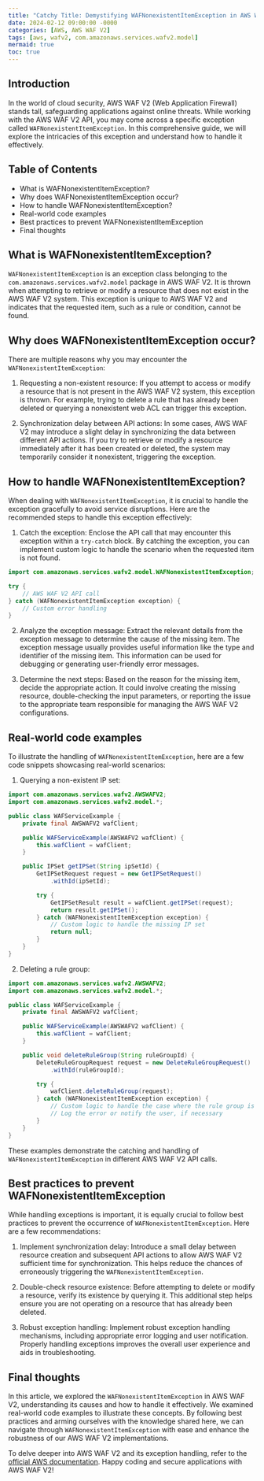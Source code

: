 ```yaml
---
title: "Catchy Title: Demystifying WAFNonexistentItemException in AWS WAF V2: Handling Missing Items with Ease"
date: 2024-02-12 09:00:00 -0000
categories: [AWS, AWS WAF V2]
tags: [aws, wafv2, com.amazonaws.services.wafv2.model]
mermaid: true
toc: true
---
```



## Introduction

In the world of cloud security, AWS WAF V2 (Web Application Firewall) stands tall, safeguarding applications against online threats. While working with the AWS WAF V2 API, you may come across a specific exception called `WAFNonexistentItemException`. In this comprehensive guide, we will explore the intricacies of this exception and understand how to handle it effectively.

## Table of Contents

- What is WAFNonexistentItemException?
- Why does WAFNonexistentItemException occur?
- How to handle WAFNonexistentItemException?
- Real-world code examples
- Best practices to prevent WAFNonexistentItemException
- Final thoughts

## What is WAFNonexistentItemException?

`WAFNonexistentItemException` is an exception class belonging to the `com.amazonaws.services.wafv2.model` package in AWS WAF V2. It is thrown when attempting to retrieve or modify a resource that does not exist in the AWS WAF V2 system. This exception is unique to AWS WAF V2 and indicates that the requested item, such as a rule or condition, cannot be found.

## Why does WAFNonexistentItemException occur?

There are multiple reasons why you may encounter the `WAFNonexistentItemException`:

1. Requesting a non-existent resource: If you attempt to access or modify a resource that is not present in the AWS WAF V2 system, this exception is thrown. For example, trying to delete a rule that has already been deleted or querying a nonexistent web ACL can trigger this exception.

2. Synchronization delay between API actions: In some cases, AWS WAF V2 may introduce a slight delay in synchronizing the data between different API actions. If you try to retrieve or modify a resource immediately after it has been created or deleted, the system may temporarily consider it nonexistent, triggering the exception.

## How to handle WAFNonexistentItemException?

When dealing with `WAFNonexistentItemException`, it is crucial to handle the exception gracefully to avoid service disruptions. Here are the recommended steps to handle this exception effectively:

1. Catch the exception: Enclose the API call that may encounter this exception within a `try-catch` block. By catching the exception, you can implement custom logic to handle the scenario when the requested item is not found.

```java
import com.amazonaws.services.wafv2.model.WAFNonexistentItemException;

try {
    // AWS WAF V2 API call
} catch (WAFNonexistentItemException exception) {
    // Custom error handling
}
```

2. Analyze the exception message: Extract the relevant details from the exception message to determine the cause of the missing item. The exception message usually provides useful information like the type and identifier of the missing item. This information can be used for debugging or generating user-friendly error messages.

3. Determine the next steps: Based on the reason for the missing item, decide the appropriate action. It could involve creating the missing resource, double-checking the input parameters, or reporting the issue to the appropriate team responsible for managing the AWS WAF V2 configurations.

## Real-world code examples

To illustrate the handling of `WAFNonexistentItemException`, here are a few code snippets showcasing real-world scenarios:

1. Querying a non-existent IP set:

```java
import com.amazonaws.services.wafv2.AWSWAFV2;
import com.amazonaws.services.wafv2.model.*;

public class WAFServiceExample {
    private final AWSWAFV2 wafClient;

    public WAFServiceExample(AWSWAFV2 wafClient) {
        this.wafClient = wafClient;
    }

    public IPSet getIPSet(String ipSetId) {
        GetIPSetRequest request = new GetIPSetRequest()
            .withId(ipSetId);

        try {
            GetIPSetResult result = wafClient.getIPSet(request);
            return result.getIPSet();
        } catch (WAFNonexistentItemException exception) {
            // Custom logic to handle the missing IP set
            return null;
        }
    }
}
```

2. Deleting a rule group:

```java
import com.amazonaws.services.wafv2.AWSWAFV2;
import com.amazonaws.services.wafv2.model.*;

public class WAFServiceExample {
    private final AWSWAFV2 wafClient;

    public WAFServiceExample(AWSWAFV2 wafClient) {
        this.wafClient = wafClient;
    }

    public void deleteRuleGroup(String ruleGroupId) {
        DeleteRuleGroupRequest request = new DeleteRuleGroupRequest()
            .withId(ruleGroupId);

        try {
            wafClient.deleteRuleGroup(request);
        } catch (WAFNonexistentItemException exception) {
            // Custom logic to handle the case where the rule group is already deleted
            // Log the error or notify the user, if necessary
        }
    }
}
```

These examples demonstrate the catching and handling of `WAFNonexistentItemException` in different AWS WAF V2 API calls.

## Best practices to prevent WAFNonexistentItemException

While handling exceptions is important, it is equally crucial to follow best practices to prevent the occurrence of `WAFNonexistentItemException`. Here are a few recommendations:

1. Implement synchronization delay: Introduce a small delay between resource creation and subsequent API actions to allow AWS WAF V2 sufficient time for synchronization. This helps reduce the chances of erroneously triggering the `WAFNonexistentItemException`.

2. Double-check resource existence: Before attempting to delete or modify a resource, verify its existence by querying it. This additional step helps ensure you are not operating on a resource that has already been deleted.

3. Robust exception handling: Implement robust exception handling mechanisms, including appropriate error logging and user notification. Properly handling exceptions improves the overall user experience and aids in troubleshooting.

## Final thoughts

In this article, we explored the `WAFNonexistentItemException` in AWS WAF V2, understanding its causes and how to handle it effectively. We examined real-world code examples to illustrate these concepts. By following best practices and arming ourselves with the knowledge shared here, we can navigate through `WAFNonexistentItemException` with ease and enhance the robustness of our AWS WAF V2 implementations.

To delve deeper into AWS WAF V2 and its exception handling, refer to the [official AWS documentation](https://docs.aws.amazon.com/waf/latest/APIReference/CommonErrors.html). Happy coding and secure applications with AWS WAF V2!